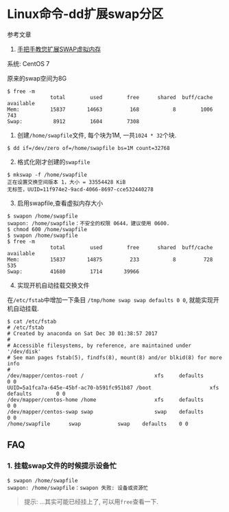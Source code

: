 # Linux命令-dd扩展swap分区

参考文章

1. [手把手教您扩展SWAP虚拟内存](http://blog.csdn.net/linuxnews/article/details/51271875)

系统: CentOS 7

原来的swap空间为8G

```
$ free -m
              total        used        free      shared  buff/cache   available
Mem:          15837       14663         168           8        1006         743
Swap:          8912        1604        7308
```

1. 创建`/home/swapfile`文件, 每个块为1M, 一共`1024 * 32`个块.

```
$ dd if=/dev/zero of=/home/swapfile bs=1M count=32768
```

2. 格式化刚才创建的`swapfile`

```
$ mkswap -f /home/swapfile 
正在设置交换空间版本 1，大小 = 33554428 KiB
无标签，UUID=11f974e2-9acd-4066-8697-cce532440278
```

3. 启用swapfile,查看虚拟内存大小

```
$ swapon /home/swapfile
swapon: /home/swapfile：不安全的权限 0644，建议使用 0600. 
$ chmod 600 /home/swapfile
$ swapon /home/swapfile
$ free -m
              total        used        free      shared  buff/cache   available
Mem:          15837       14875         233           8         728         535
Swap:         41680        1714       39966
```

4. 实现开机自动挂载交换文件

在`/etc/fstab`中增加一下条目 `/tmp/home swap swap defaults 0 0`, 就能实现开机自动挂载.

```
$ cat /etc/fstab 
# /etc/fstab
# Created by anaconda on Sat Dec 30 01:38:57 2017
#
# Accessible filesystems, by reference, are maintained under '/dev/disk'
# See man pages fstab(5), findfs(8), mount(8) and/or blkid(8) for more info
#
/dev/mapper/centos-root /                       xfs     defaults        0 0
UUID=5a1fca7a-645e-45bf-ac70-b591fc951b87 /boot                   xfs     defaults        0 0
/dev/mapper/centos-home /home                   xfs     defaults        0 0
/dev/mapper/centos-swap swap                    swap    defaults        0 0
/home/swapfile		swap 			swap	defaults	0 0
```

## FAQ

### 1. 挂载swap文件的时候提示设备忙

```
$ swapon /home/swapfile
swapon: /home/swapfile：swapon 失败: 设备或资源忙
```

> 提示: ...其实可能已经挂上了, 可以用`free`查看一下.